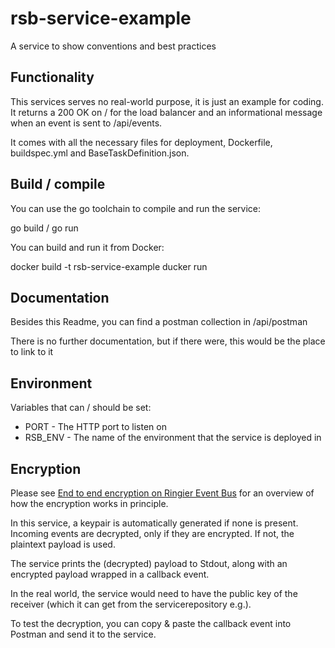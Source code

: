# rsb-service-example

A service to show conventions and best practices

## Functionality

This services serves no real-world purpose, it is just an example for coding. It returns a 200 OK on / for the
load balancer and an informational message when an event is sent to /api/events.

It comes with all the necessary files for deployment, Dockerfile, buildspec.yml and BaseTaskDefinition.json.

## Build / compile

You can use the go toolchain to compile and run the service:

go build / go run

You can build and run it from Docker:

docker build -t  rsb-service-example
ducker run

## Documentation

Besides this Readme, you can find a postman collection in /api/postman

There is no further documentation, but if there were, this would be the place to link to it

## Environment

Variables that can / should be set:

* PORT - The HTTP port to listen on
* RSB_ENV - The name of the environment that the service is deployed in

## Encryption

Please see [End to end encryption on Ringier Event Bus](https://docs.google.com/document/d/1YfHAeQeU_N1zjeX5TKFSatqHgl7_EvUymaZH32gKudI) 
for an overview of how the encryption works in principle.

In this service, a keypair is automatically generated if none is present. Incoming events are decrypted, only if they
are encrypted. If not, the plaintext payload is used.

The service prints the (decrypted) payload to Stdout, along with an encrypted payload wrapped in a callback event.

In the real world, the service would need to have the public key of the receiver
(which it can get from the servicerepository e.g.).

To test the decryption, you can copy & paste the callback event into Postman and send it to the service.
